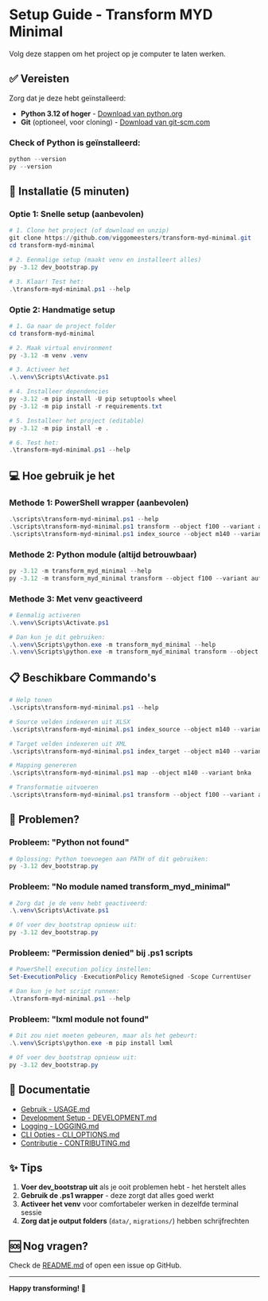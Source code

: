 # Setup Guide - Transform MYD Minimal

Volg deze stappen om het project op je computer te laten werken.

## ✅ Vereisten

Zorg dat je deze hebt geïnstalleerd:
- **Python 3.12 of hoger** - [Download van python.org](https://www.python.org/downloads/)
- **Git** (optioneel, voor cloning) - [Download van git-scm.com](https://git-scm.com/download/win)

### Check of Python is geïnstalleerd:
```powershell
python --version
py --version
```

## 🚀 Installatie (5 minuten)

### Optie 1: Snelle setup (aanbevolen)

```powershell
# 1. Clone het project (of download en unzip)
git clone https://github.com/viggomeesters/transform-myd-minimal.git
cd transform-myd-minimal

# 2. Eenmalige setup (maakt venv en installeert alles)
py -3.12 dev_bootstrap.py

# 3. Klaar! Test het:
.\transform-myd-minimal.ps1 --help
```

### Optie 2: Handmatige setup

```powershell
# 1. Ga naar de project folder
cd transform-myd-minimal

# 2. Maak virtual environment
py -3.12 -m venv .venv

# 3. Activeer het
.\.venv\Scripts\Activate.ps1

# 4. Installeer dependencies
py -3.12 -m pip install -U pip setuptools wheel
py -3.12 -m pip install -r requirements.txt

# 5. Installeer het project (editable)
py -3.12 -m pip install -e .

# 6. Test het:
.\transform-myd-minimal.ps1 --help
```

## 💻 Hoe gebruik je het

### Methode 1: PowerShell wrapper (aanbevolen)
```powershell
.\scripts\transform-myd-minimal.ps1 --help
.\scripts\transform-myd-minimal.ps1 transform --object f100 --variant aufk --force
.\scripts\transform-myd-minimal.ps1 index_source --object m140 --variant bnka
```

### Methode 2: Python module (altijd betrouwbaar)
```powershell
py -3.12 -m transform_myd_minimal --help
py -3.12 -m transform_myd_minimal transform --object f100 --variant aufk --force
```

### Methode 3: Met venv geactiveerd
```powershell
# Eenmalig activeren
.\.venv\Scripts\Activate.ps1

# Dan kun je dit gebruiken:
.\.venv\Scripts\python.exe -m transform_myd_minimal --help
.\.venv\Scripts\python.exe -m transform_myd_minimal transform --object f100 --variant aufk --force
```

## 📋 Beschikbare Commando's

```powershell
# Help tonen
.\scripts\transform-myd-minimal.ps1 --help

# Source velden indexeren uit XLSX
.\scripts\transform-myd-minimal.ps1 index_source --object m140 --variant bnka

# Target velden indexeren uit XML
.\scripts\transform-myd-minimal.ps1 index_target --object m140 --variant bnka

# Mapping genereren
.\scripts\transform-myd-minimal.ps1 map --object m140 --variant bnka

# Transformatie uitvoeren
.\scripts\transform-myd-minimal.ps1 transform --object f100 --variant aufk --force
```

## 🐛 Problemen?

### Probleem: "Python not found"
```powershell
# Oplossing: Python toevoegen aan PATH of dit gebruiken:
py -3.12 dev_bootstrap.py
```

### Probleem: "No module named transform_myd_minimal"
```powershell
# Zorg dat je de venv hebt geactiveerd:
.\.venv\Scripts\Activate.ps1

# Of voer dev_bootstrap opnieuw uit:
py -3.12 dev_bootstrap.py
```

### Probleem: "Permission denied" bij .ps1 scripts
```powershell
# PowerShell execution policy instellen:
Set-ExecutionPolicy -ExecutionPolicy RemoteSigned -Scope CurrentUser

# Dan kun je het script runnen:
.\transform-myd-minimal.ps1 --help
```

### Probleem: "lxml module not found"
```powershell
# Dit zou niet moeten gebeuren, maar als het gebeurt:
.\.venv\Scripts\python.exe -m pip install lxml

# Of voer dev_bootstrap opnieuw uit:
py -3.12 dev_bootstrap.py
```

## 📖 Documentatie

- [Gebruik - USAGE.md](docs/USAGE.md)
- [Development Setup - DEVELOPMENT.md](docs/DEVELOPMENT.md)
- [Logging - LOGGING.md](docs/LOGGING.md)
- [CLI Opties - CLI_OPTIONS.md](docs/CLI_OPTIONS.md)
- [Contributie - CONTRIBUTING.md](docs/CONTRIBUTING.md)

## ✨ Tips

1. **Voer dev_bootstrap uit** als je ooit problemen hebt - het herstelt alles
2. **Gebruik de .ps1 wrapper** - deze zorgt dat alles goed werkt
3. **Activeer het venv** voor comfortabeler werken in dezelfde terminal sessie
4. **Zorg dat je output folders** (`data/`, `migrations/`) hebben schrijfrechten

## 🆘 Nog vragen?

Check de [README.md](README.md) of open een issue op GitHub.

---

**Happy transforming! 🚀**
